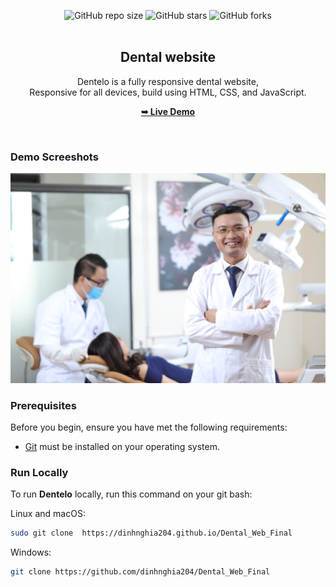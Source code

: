 <div align="center">
  
  ![GitHub repo size](https://img.shields.io/github/repo-size/codewithsadee/dentelo)
  ![GitHub stars](https://img.shields.io/github/stars/codewithsadee/dentelo?style=social)
  ![GitHub forks](https://img.shields.io/github/forks/codewithsadee/dentelo?style=social)
  <br />
  <br />

  <h2 aligne="center">Dental website</h2>

  Dentelo is a fully responsive dental website, <br />Responsive for all devices, build using HTML, CSS, and JavaScript.

  <a href=" https://dinhnghia204.github.io/Dental_Web_Final"><strong>➥ Live Demo</strong></a>

</div>

<br />

### Demo Screeshots

![Dentelo Desktop Demo](./readme-images/hero-bg.jpg "Desktop Demo")

### Prerequisites

Before you begin, ensure you have met the following requirements:

* [Git](https://git-scm.com/downloads "Download Git") must be installed on your operating system.

### Run Locally

To run **Dentelo** locally, run this command on your git bash:

Linux and macOS:

```bash
sudo git clone  https://dinhnghia204.github.io/Dental_Web_Final
```

Windows:

```bash
git clone https://github.com/dinhnghia204/Dental_Web_Final
```

<!-- ### Contact

If you want to contact with me you can reach me at [Twitter](https://www.twitter.com/codewithsadee).

### License

This project is **free to use** and does not contains any license. -->

